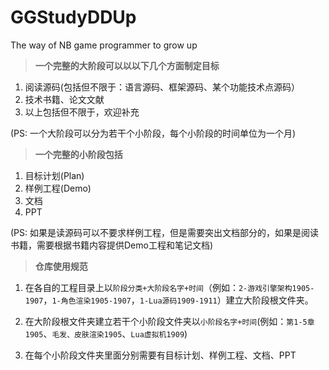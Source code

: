 # GGStudyDDUp
The way of NB game programmer to grow up

> **一个完整的大阶段可以以以下几个方面制定目标**

1. 阅读源码(包括但不限于：语言源码、框架源码、某个功能技术点源码）
2. 技术书籍、论文文献
3. 以上包括但不限于，欢迎补充

(PS: 一个大阶段可以分为若干个小阶段，每个小阶段的时间单位为一个月)


>  **一个完整的小阶段包括**

1. 目标计划(Plan)
2. 样例工程(Demo)
3. 文档
4. PPT

(PS: 如果是读源码可以不要求样例工程，但是需要突出文档部分的，如果是阅读书籍，需要根据书籍内容提供Demo工程和笔记文档)

> **仓库使用规范**

1. 在各自的工程目录上以`阶段分类+大阶段名字+时间`（例如：`2-游戏引擎架构1905-1907`，`1-角色渲染1905-1907`，`1-Lua源码1909-1911`）建立大阶段根文件夹。

2. 在大阶段根文件夹建立若干个小阶段文件夹以`小阶段名字+时间`(例如：`第1-5章1905`、`毛发、皮肤渲染1905`、`Lua虚拟机1909`)

3. 在每个小阶段文件夹里面分别需要有目标计划、样例工程、文档、PPT